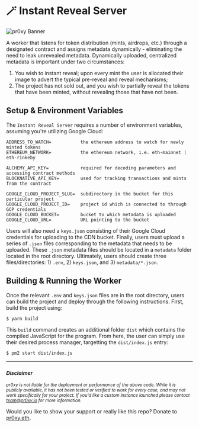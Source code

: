 # 🪄 Instant Reveal Server

![pr0xy Banner](https://cdn.pr0xy.io/branding/pr0xy-github-banner.png)

A worker that listens for token distribution (mints, airdrops, etc.) through a designated contract and assigns metadata dynamically - eliminating the need to leak unrevealed metadata. Dynamically uploaded, centralized metadata is important under two circumstances:

1. You wish to instant reveal; upon every mint the user is allocated their image to advert the typical pre-reveal and reveal mechanisms;
2. The project has not sold out, and you wish to partially reveal the tokens that have been minted, without revealing those that have not been.

## Setup & Environment Variables

The `Instant Reveal Server` requires a number of environment variables, assuming you're utilizing Google Cloud:

```env
ADDRESS_TO_WATCH=           the ethereum address to watch for newly minted tokens
ETHEREUM_NETWORK=           the ethereum network, i.e. eth-mainnet | eth-rinkeby

ALCHEMY_API_KEY=            required for decoding parameters and accessing contract methods
BLOCKNATIVE_API_KEY=        used for tracking transactions and mints from the contract

GOOGLE_CLOUD_PROJECT_SLUG=  subdirectory in the bucket for this particular project
GOOGLE_CLOUD_PROJECT_ID=    project id which is connected to through GCP credentials
GOOGLE_CLOUD_BUCKET=        bucket to which metadata is uploaded
GOOGLE_CLOUD_URL=           URL pointing to the bucket
```

Users will also need a `keys.json` consisting of their Google Cloud credentials for uploading to the CDN bucket. Finally, users must upload a series of `.json` files corresponding to the metadata that needs to be uploaded. These `.json` metadata files should be located in a `metadata` folder located in the root directory. Ultimately, users should create three files/directories: 1) `.env`, 2) `keys.json`, and 3) `metadata/*.json`.

## Building & Running the Worker

Once the relevant `.env` and `keys.json` files are in the root directory, users can build the project and deploy through the following instructions. First, build the project using:

```bash
$ yarn build
```

This `build` command creates an additional folder `dist` which contains the compiled JavaScript for the program. From here, the user can simply use their desired process manager, targetting the `dist/index.js` entry:

```bash
$ pm2 start dist/index.js
```

---

### <sub>_**Disclaimer**_</sub>

<sub>_pr0xy is not liable for the deployment or performance of the above code. While it is publicly available, it has not been tested or verified to work for every case, and may not work specifically for your project. If you'd like a custom instance launched please contact [team@pr0xy.io](mailto:team@pr0xy.io) for more information._</sub>

Would you like to show your support or really like this repo? Donate to [pr0xy.eth](https://etherscan.io/address/0x25B3573614E35550346158b99b89b254F1F560Ca).
